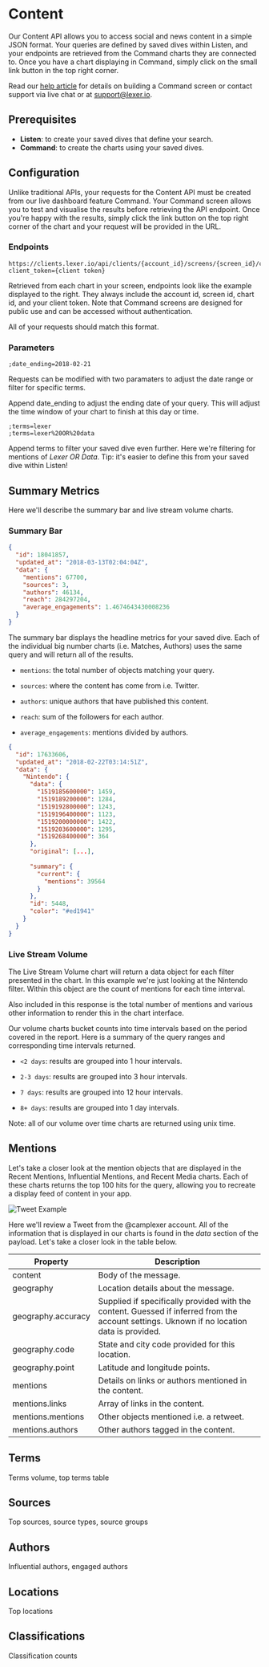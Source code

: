 # Content

Our Content API allows you to access social and news content in a simple JSON format. Your queries are defined by saved dives within Listen, and your endpoints are retrieved from the Command charts they are connected to. Once you have a chart displaying in Command, simply click on the small link button in the top right corner.

Read our [help article](https://learn.lexer.io/export-and-report/command/command-screens) for details on building a Command screen or contact support via live chat or at [support@lexer.io](mailto:support@lexer.io).

## Prerequisites

- **Listen**: to create your saved dives that define your search.
- **Command**: to create the charts using your saved dives.


## Configuration

Unlike traditional APIs, your requests for the Content API must be created from our live dashboard feature Command. Your Command screen allows you to test and visualise the results before retrieving the API endpoint. Once you're happy with the results, simply click the link button on the top right corner of the chart and your request will be provided in the URL.

### Endpoints
```text
https://clients.lexer.io/api/clients/{account_id}/screens/{screen_id}/charts/{chart_id}/result?client_token={client token}
```
Retrieved from each chart in your screen, endpoints look like the example displayed to the right. They always include the account id, screen id, chart id, and your client token. Note that Command screens are designed for public use and can be accessed without authentication.

All of your requests should match this format.


### Parameters
```text
;date_ending=2018-02-21
```
Requests can be modified with two paramaters to adjust the date range or filter for specific terms.

Append date_ending to adjust the ending date of your query. This will adjust the time window of your chart to finish at this day or time.

```text
;terms=lexer
;terms=lexer%20OR%20data
```

Append terms to filter your saved dive even further. Here we're filtering for mentions of *Lexer OR Data*. Tip: it's easier to define this from your saved dive within Listen!


## Summary Metrics

Here we'll describe the summary bar and live stream volume charts.

### Summary Bar
```json
{
  "id": 18041857,
  "updated_at": "2018-03-13T02:04:04Z",
  "data": {
    "mentions": 67700,
    "sources": 3,
    "authors": 46134,
    "reach": 284297204,
    "average_engagements": 1.4674643430008236
  }
}
```

The summary bar displays the headline metrics for your saved dive. Each of the individual big number charts (i.e. Matches, Authors) uses the same query and will return all of the results.

- `mentions`: the total number of objects matching your query.

- `sources`: where the content has come from i.e. Twitter.

- `authors`: unique authors that have published this content.

- `reach`: sum of the followers for each author.

- `average_engagements`: mentions divided by authors.



```json
{
  "id": 17633606,
  "updated_at": "2018-02-22T03:14:51Z",
  "data": {
    "Nintendo": {
      "data": {
        "1519185600000": 1459,
        "1519189200000": 1284,
        "1519192800000": 1243,
        "1519196400000": 1123,
        "1519200000000": 1422,
        "1519203600000": 1295,
        "1519268400000": 364
      },
      "original": [...],
      
      "summary": {
        "current": {
          "mentions": 39564
        }
      },
      "id": 5448,
      "color": "#ed1941"
    }
  }
}
```
### Live Stream Volume
The Live Stream Volume chart will return a data object for each filter presented in the chart. In this example we're just looking at the Nintendo filter. Within this object are the count of mentions for each time interval.

Also included in this response is the total number of mentions and various other information to render this in the chart interface.

Our volume charts bucket counts into time intervals based on the period covered in the report. Here is a summary of the query ranges and corresponding time intervals returned.
- `<2 days`: results are grouped into 1 hour intervals.

- `2-3 days`: results are grouped into 3 hour intervals.

- `7 days`: results are grouped into 12 hour intervals.

- `8+ days`: results are grouped into 1 day intervals.


Note: all of our volume over time charts are returned using unix time.

## Mentions
Let's take a closer look at the mention objects that are displayed in the Recent Mentions, Influential Mentions, and Recent Media charts. Each of these charts returns the top 100 hits for the query, allowing you to recreate a display feed of content in your app.

![Tweet Example](/documentation/source/images/example_tweet.png)

Here we'll review a Tweet from the @camplexer account. All of the information that is displayed in our charts is found in the _data_ section of the payload. Let's take a closer look in the table below.

Property | Description |
---------|-------------|
content  | Body of the message.
geography | Location details about the message.
geography.accuracy | Supplied if specifically provided with the content. Guessed if inferred from the account settings. Uknown if no location data is provided.
geography.code | State and city code provided for this location.
geography.point | Latitude and longitude points.
mentions | Details on links or authors mentioned in the content.
mentions.links | Array of links in the content.
mentions.mentions | Other objects mentioned i.e. a retweet.
mentions.authors | Other authors tagged in the content.


## Terms

Terms volume, top terms table

## Sources

Top sources, source types, source groups

## Authors

Influential authors, engaged authors

## Locations

Top locations

## Classifications

Classification counts

